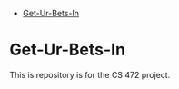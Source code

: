 - [Get-Ur-Bets-In](#get-ur-bets-in)

# Get-Ur-Bets-In

This is repository is for the CS 472 project.